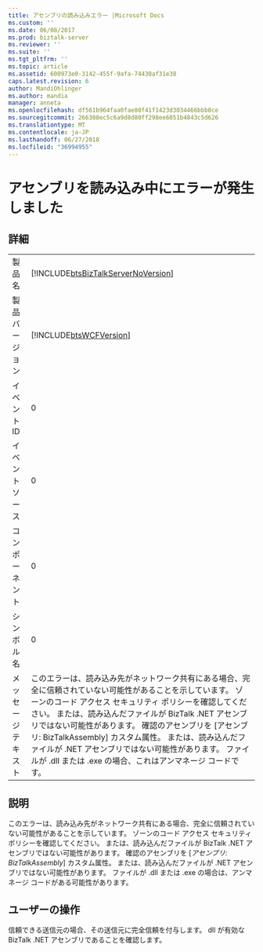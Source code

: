 ```yaml
---
title: アセンブリの読み込みエラー |Microsoft Docs
ms.custom: ''
ms.date: 06/08/2017
ms.prod: biztalk-server
ms.reviewer: ''
ms.suite: ''
ms.tgt_pltfrm: ''
ms.topic: article
ms.assetid: 600973e0-3142-455f-9afa-74430af31e38
caps.latest.revision: 6
author: MandiOhlinger
ms.author: mandia
manager: anneta
ms.openlocfilehash: df561b964faa0fae80f41f1423d3034466bbb8ce
ms.sourcegitcommit: 266308ec5c6a9d8d80ff298ee6051b4843c5d626
ms.translationtype: MT
ms.contentlocale: ja-JP
ms.lasthandoff: 06/27/2018
ms.locfileid: "36994955"
---
```

# <a name="error-loading-assembly"></a>アセンブリを読み込み中にエラーが発生しました
## <a name="details"></a>詳細  
  
|                 |                                                                                                                                                                                                                                                                                                                                                                      |
|-----------------|----------------------------------------------------------------------------------------------------------------------------------------------------------------------------------------------------------------------------------------------------------------------------------------------------------------------------------------------------------------------|
|  製品名   |                                                                                                                                          [!INCLUDE[btsBizTalkServerNoVersion](../includes/btsbiztalkservernoversion-md.md)]                                                                                                                                          |
| 製品バージョン |                                                                                                                                                      [!INCLUDE[btsWCFVersion](../includes/btswcfversion-md.md)]                                                                                                                                                      |
|    イベント ID     |                                                                                                                                                                                  0                                                                                                                                                                                   |
|  イベント ソース   |                                                                                                                                                                                  0                                                                                                                                                                                   |
|    コンポーネント    |                                                                                                                                                                                  0                                                                                                                                                                                   |
|  シンボル名  |                                                                                                                                                                                  0                                                                                                                                                                                   |
|  メッセージ テキスト   | このエラーは、読み込み先がネットワーク共有にある場合、完全に信頼されていない可能性があることを示しています。 ゾーンのコード アクセス セキュリティ ポリシーを確認してください。 または、読み込んだファイルが BizTalk .NET アセンブリではない可能性があります。 確認のアセンブリを [アセンブリ: BizTalkAssembly] カスタム属性。 または、読み込んだファイルが .NET アセンブリではない可能性があります。 ファイルが .dll または .exe の場合、これはアンマネージ コードです。 |
  
## <a name="explanation"></a>説明  
 このエラーは、読み込み先がネットワーク共有にある場合、完全に信頼されていない可能性があることを示しています。 ゾーンのコード アクセス セキュリティ ポリシーを確認してください。 または、読み込んだファイルが BizTalk .NET アセンブリではない可能性があります。 確認のアセンブリを [*アセンブリ: BizTalkAssembly*] カスタム属性。 または、読み込んだファイルが .NET アセンブリではない可能性があります。 ファイルが .dll または .exe の場合は、アンマネージ コードがある可能性があります。  
  
## <a name="user-action"></a>ユーザーの操作  
 信頼できる送信元の場合、その送信元に完全信頼を付与します。  dll が有効な BizTalk .NET アセンブリであることを確認します。